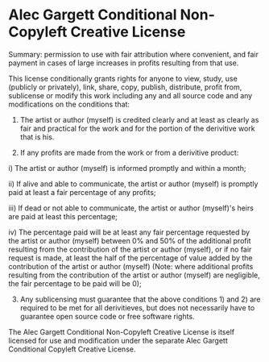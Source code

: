 # Alec Gargett Conditional Non-Copyleft Creative License

Summary: permission to use with fair attribution where convenient, and fair payment in cases of large increases in profits resulting from that use.

This license conditionally grants rights for anyone to view, study, use (publicly or privately), link, share, copy, publish, distribute, profit from, sublicense or modify this work including any and all source code and any modifications on the conditions that:

1) The artist or author (myself) is credited clearly and at least as clearly as fair and practical for the work and for the portion of the derivitive work that is his.

2) If any profits are made from the work or from a derivitive product:

i) The artist or author (myself) is informed promptly and within a month;

ii) If alive and able to communicate, the artist or author (myself) is promptly paid at least a fair percentage of any profits;

iii) If dead or not able to communicate, the artist or author (myself)'s heirs are paid at least this percentage;

iv) The percentage paid will be at least any fair percentage requested by the artist or author (myself) between 0% and 50% of the additional profit resulting from the contribution of the artist or author (myself), or if no fair request is made, at least the half of the percentage of value added by the contribution of the artist or author (myself) (Note: where additional profits resulting from the contribution of the artist or author (myself) are negligible, the fair percentage to be paid will be 0);

3) Any sublicensing must guarantee that the above conditions 1) and 2) are required to be met for all derivitieves, but does not necessarily have to guarantee open source code or free software rights.

The Alec Gargett Conditional Non-Copyleft Creative License is itself licensed for use and modification under the separate Alec Gargett Conditional Copyleft Creative License.
